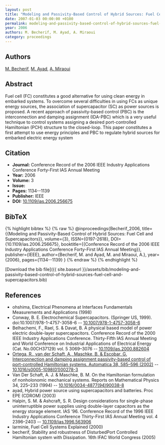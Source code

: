 ```yaml
---
layout: post
title: "Modeling and Passivity-Based Control of Hybrid Sources: Fuel Cell and Supercapacitors"
date: 2007-01-03 00:00:00 +0100
permalink: modeling-and-passivity-based-control-of-hybrid-sources-fuel-cell-and-supercapacitors
year: 2006
authors: M. Becherif, M. Ayad, A. Miraoui
category: proceedings
---
```

 
## Authors
[M. Becherif](authors/mohamed-becherif), [M. Ayad](authors/m-y-ayad), [A. Miraoui](authors/abdellatif-miraoui)
 
## Abstract
Fuel cell (FC) constitutes a good alternative for using clean energy in embarked systems. To overcome several difficulties in using FCs as unique energy sources, the association of supercapacitor (SC) as power sources is proposed. A recent approach of passivity-based control (PBC) is the interconnection and damping assignment (IDA-PBC) which is a very useful technique to control systems assigning a desired port-controlled Hamiltonian (PCH) structure to the closed-loop. This paper constitutes a first attempt to use energy principles and PBC to regulate hybrid sources for embarked electric energy system
 
## Citation
- **Journal:** Conference Record of the 2006 IEEE Industry Applications Conference Forty-First IAS Annual Meeting
- **Year:** 2006
- **Volume:** 3
- **Issue:** 
- **Pages:** 1134--1139
- **Publisher:** IEEE
- **DOI:** [10.1109/ias.2006.256675](https://doi.org/10.1109/ias.2006.256675)
 
## BibTeX
{% highlight bibtex %}
{% raw %}
@inproceedings{Becherif_2006,
  title={{Modeling and Passivity-Based Control of Hybrid Sources: Fuel Cell and Supercapacitors}},
  volume={3},
  ISSN={0197-2618},
  DOI={10.1109/ias.2006.256675},
  booktitle={{Conference Record of the 2006 IEEE Industry Applications Conference Forty-First IAS Annual Meeting}},
  publisher={IEEE},
  author={Becherif, M. and Ayad, M. and Miraoui, A.},
  year={2006},
  pages={1134--1139}
}
{% endraw %}
{% endhighlight %}
 
[Download the bib file]({{ site.baseurl }}/assets/bib/modeling-and-passivity-based-control-of-hybrid-sources-fuel-cell-and-supercapacitors.bib)
 
## References
- ohshima, Electrical Phenomena at Interfaces Fundamentals Measurements and Applications (1998)
- Conway, B. E. Electrochemical Supercapacitors. (Springer US, 1999). doi:10.1007/978-1-4757-3058-6 -- [10.1007/978-1-4757-3058-6](https://doi.org/10.1007/978-1-4757-3058-6)
- Belhachemi, F., Rael, S. & Davat, B. A physical based model of power electric double-layer supercapacitors. Conference Record of the 2000 IEEE Industry Applications Conference. Thirty-Fifth IAS Annual Meeting and World Conference on Industrial Applications of Electrical Energy (Cat. No.00CH37129) vol. 5 3069–3076 -- [10.1109/ias.2000.882604](https://doi.org/10.1109/ias.2000.882604)
- [Ortega, R., van der Schaft, A., Maschke, B. & Escobar, G. Interconnection and damping assignment passivity-based control of port-controlled Hamiltonian systems. Automatica 38, 585–596 (2002)](interconnection-and-damping-assignment-passivity-based-control-of-port-controlled-hamiltonian-systems) -- [10.1016/s0005-1098(01)00278-3](https://doi.org/10.1016/s0005-1098(01)00278-3)
- Van Der Schaft, A. J. & Maschke, B. M. On the Hamiltonian formulation of nonholonomic mechanical systems. Reports on Mathematical Physics 34, 225–233 (1994) -- [10.1016/0034-4877(94)90038-8](https://doi.org/10.1016/0034-4877(94)90038-8)
- ayad, Hybrid power source using supercapacitors and batteries. Proc EPE (CDROM) (2003)
- Halpin, S. M. & Ashcraft, S. R. Design considerations for single-phase uninterruptible power supplies using double-layer capacitors as the energy storage element. IAS ’96. Conference Record of the 1996 IEEE Industry Applications Conference Thirty-First IAS Annual Meeting vol. 4 2396–2403 -- [10.1109/ias.1996.563906](https://doi.org/10.1109/ias.1996.563906)
- larminie, Fuel Cell Systems Explained (2000)
- becherif, Stability and robustness of DisturbedPort Controlled Hamiltonian system with Dissipation. 16th IFAC World Congress (2005)


